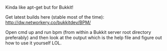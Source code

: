 Kinda like apt-get but for Bukkit!

Get latest builds here (stable most of the time): http://dw.networkery.co/bukkitdev/BPM/

Open cmd up and run bpm (from within a Bukkit server root directory preferably) and then look at the output which is the help file and figure out how to use it yourself LOL.
